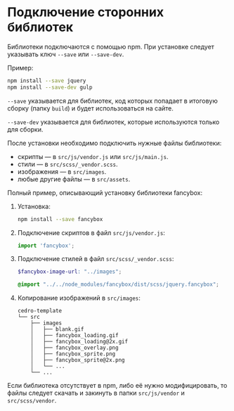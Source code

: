 # Подключение сторонних библиотек

Библиотеки подключаются с помощью npm.
При установке следует указывать ключ `--save` или `--save-dev`.

Пример:

```bash
npm install --save jquery
npm install --save-dev gulp
```

`--save` указывается для библиотек, код которых попадает в итоговую сборку (папку `build`) и будет использоваться на сайте.

`--save-dev` указывается для библиотек, которые используются только для сборки.

После установки необходимо подключить нужные файлы библиотеки:

* скрипты — в `src/js/vendor.js` или `src/js/main.js`.
* стили — в `src/scss/_vendor.scss`.
* изображения — в `src/images`.
* любые другие файлы — в `src/assets`.

Полный пример, описывающий установку библиотеки fancybox:

1. Установка:

   ```bash
   npm install --save fancybox
   ```

2. Подключение скриптов в файл `src/js/vendor.js`:

   ```js
   import 'fancybox';
   ```

3. Подключение стилей в файл `src/scss/_vendor.scss`:

   ```scss
   $fancybox-image-url: "../images";

   @import "../../node_modules/fancybox/dist/scss/jquery.fancybox";
   ```

4. Копирование изображений в `src/images`:

   ```text
   cedro-template
   └── src
       ├── images
       │   ├── blank.gif
       │   ├── fancybox_loading.gif
       │   ├── fancybox_loading@2x.gif
       │   ├── fancybox_overlay.png
       │   ├── fancybox_sprite.png
       │   ├── fancybox_sprite@2x.png
       │   └── ...
       └── ...
   ```

Если библиотека отсутствует в npm, либо её нужно модифицировать, то файлы следует скачать и закинуть в папки `src/js/vendor` и `src/scss/vendor`.
